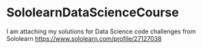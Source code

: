 # SololearnDataScienceCourse
I am attaching my solutions for Data Science code challenges from Sololearn https://www.sololearn.com/profile/27127038
